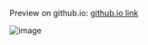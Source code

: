 Preview on github.io: [github.io link](https://nahidebrahimian.github.io/Website-Programming-Course/Instagram-Logo/)

![image](https://user-images.githubusercontent.com/82975802/152398607-9604922c-ac60-411c-b01b-aa4955466b06.png)

